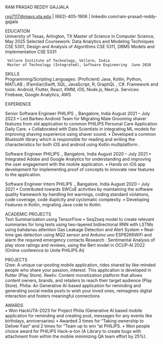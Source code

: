 RAM PRASAD REDDY GAJJALA

rxg7117@mavs.uta.edu | (682)-405-1906 | linkedin.com/ram-prasad-reddy-gajjala

EDUCATION  	 
     University of Texas, Arlington, TX
     Master of Science in Computer Science, May 2025
Selected Coursework: Data Analytics and Modeling Techniques CSE 5301, Design and Analysis of Algorithms CSE 5311, DBMS Models and Implementation CSE 5331

     Vellore Institute of Technology, Vellore, India
     Master of Technology (Integrated), Software Engineering  June 2020

SKILLS 	 
Programming/Scripting Languages: (Proficient) Java, Kotlin, Python, MATLAB ; (Familiar)Swift, SQL,  JavaScript, R, GraphQL , C#.
Framework and tools: Android, Flutter, React, KMM, iOS, Node.js, Next.js.
Services: Firebase, Google Analytics, AWS 

EXPERIENCE  	 

Senior Software Engineer
     PHILIPS ., Bangalore, India August 2021 – July 2023
•	Led Barbeo Android Team for Migrating Male Grooming shaver features from old application to common PHILIPS Personal Care  Application Daily Care.
•	Collaborated with Data Scientists in integrating ML models for improving shaving experience using shaver sound. 
•	Developed a common Bluetooth  library which is responsible for reading and writing the characteristics for both iOS and android using Kotlin multiplatform .

Software Engineer 
     PHILIPS ., Bangalore, India August 2020 – July 2021
•	Integrated Adobe and Google Analytics for understanding and improving the user engagement with the mobile application.
•	Hands on iOS app development for implementing proof of concepts to innovate new features to the application.

Software Engineer Intern
     PHILIPS ., Bangalore, India August 2020 – July 2021
•	Contributed towards SWCoE activities by maintaining the software quality framework by handling lint warnings, coding standard violations, code coverage, code duplicity and cyclomatic complexity.
•	Developing Features in Kotlin, migrating Java code to Kotlin.

ACADEMIC PROJECTS	 
Text Summarization using TensorFlow
•	Seq2seq model to create relevant summaries for long texts using two-layered bidirectional RNN with LSTMs using bahdanau attention 
Gas Leakage Detection and Alert System
•	Real-time gas detection using MQ2 sensor and Arduino uno ESP8266WiFi and alarm the required emergency contacts 
Research :
Sentimental Analysis of play store ratings and reviews, using the Bert model in OCUP-AI 2022 (Online conference to Unite PHILIPS Ai)

PROJECTS	 
I2we: A unique car-pooling mobile application, rides shared by like-minded people who share your passion, interest. This application is developed in flutter (Play Store).
Reeliv: Content monetization platform that allows content owners, brands, and retailers to reach their target audience (Play Store).
Philia: An Generative AI-based application for reminding and generating social media posts to wish your loved ones, reimagines digital interaction and fosters meaningful connections

AWARDS	 
•	Won HackUTA-2023 for Project Philia (Generative AI based  mobile application for reminding and creating post, messages for any events like birthdays, anniversaries)
•	Awarded 3 times for “Taking ownership to Deliver Fast” and 2 times for “Team up to win “at PHILIPS.
•	Won people choice award for PHILIPS Hack-a-ton (A Library to create bugs with attachment from within the mobile minimizing  QA team effort by 25%).

